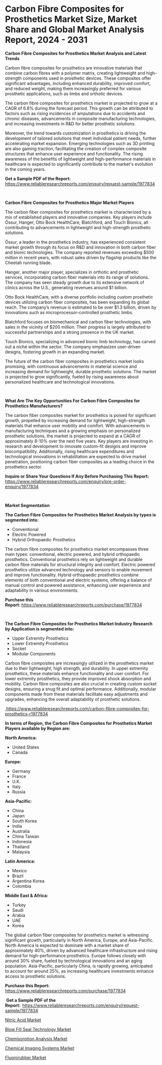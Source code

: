 <p><h1>Carbon Fibre Composites for Prosthetics Market Size, Market Share and Global Market Analysis Report, 2024 - 2031</h1></p><p><strong>Carbon Fibre Composites for Prosthetics Market Analysis and Latest Trends</strong></p>
<p><p>Carbon fibre composites for prosthetics are innovative materials that combine carbon fibres with a polymer matrix, creating lightweight and high-strength components used in prosthetic devices. These composites offer significant advantages, including enhanced durability, improved comfort, and reduced weight, making them increasingly preferred for various prosthetic applications, such as limbs and orthotic devices.</p><p>The carbon fibre composites for prosthetics market is projected to grow at a CAGR of 6.8% during the forecast period. This growth can be attributed to factors such as rising incidences of amputations due to accidents and chronic diseases, advancements in composite manufacturing technologies, and increasing investments in R&D for better prosthetic solutions. </p><p>Moreover, the trend towards customization in prosthetics is driving the development of tailored solutions that meet individual patient needs, further accelerating market expansion. Emerging technologies such as 3D printing are also gaining traction, facilitating the creation of complex composite structures that enhance user experience and functionality. The rising awareness of the benefits of lightweight and high-performance materials in healthcare is expected to significantly contribute to the market's evolution in the coming years.</p></p>
<p><strong>Get a Sample PDF of the Report:&nbsp;</strong> <a href="https://www.reliableresearchreports.com/enquiry/request-sample/1977834?utm_campaign=8&utm_medium=2&utm_source=Github&utm_content=ia&utm_term=14112024&utm_id=carbon-fibre-composites-for-prosthetics">https://www.reliableresearchreports.com/enquiry/request-sample/1977834</a></p>
<p>&nbsp;</p>
<p><strong>Carbon Fibre Composites for Prosthetics Major Market Players</strong></p>
<p><p>The carbon fiber composites for prosthetics market is characterized by a mix of established players and innovative companies. Key players include Össur, Hanger, Otto Bock HealthCare, Blatchford, and Touch Bionics, all contributing to advancements in lightweight and high-strength prosthetic solutions.</p><p>Össur, a leader in the prosthetics industry, has experienced consistent market growth through its focus on R&D and innovation in both carbon fiber and bionic technologies. The company reported revenues exceeding $500 million in recent years, with robust sales driven by flagship products like the Cheetah running blade.</p><p>Hanger, another major player, specializes in orthotic and prosthetic services, incorporating carbon fiber materials into its range of solutions. The company has seen steady growth due to its extensive network of clinics across the U.S., generating revenues around $1 billion.</p><p>Otto Bock HealthCare, with a diverse portfolio including custom prosthetic devices utilizing carbon fiber composites, has been expanding its global reach. The company’s revenue is estimated to be over $1.3 billion, driven by innovations such as microprocessor-controlled prosthetic limbs.</p><p>Blatchford focuses on biomechanical and carbon fiber technologies, with sales in the vicinity of $200 million. Their progress is largely attributed to successful partnerships and a strong presence in the UK market.</p><p>Touch Bionics, specializing in advanced bionic limb technology, has carved out a niche within the sector. The company emphasizes user-driven designs, fostering growth in an expanding market.</p><p>The future of the carbon fiber composites in prosthetics market looks promising, with continuous advancements in material science and increasing demand for lightweight, durable prosthetic solutions. The market is projected to grow significantly, fueled by rising awareness about personalized healthcare and technological innovations.</p></p>
<p>&nbsp;</p>
<p><strong>What Are The Key Opportunities For Carbon Fibre Composites for Prosthetics Manufacturers?</strong></p>
<p><p>The carbon fiber composites market for prosthetics is poised for significant growth, propelled by increasing demand for lightweight, high-strength materials that enhance user mobility and comfort. With advancements in manufacturing techniques and a growing emphasis on personalized prosthetic solutions, the market is projected to expand at a CAGR of approximately 8-10% over the next five years. Key players are investing in research and development to innovate custom-fit designs and improve biocompatibility. Additionally, rising healthcare expenditures and technological innovations in rehabilitation are expected to drive market penetration, positioning carbon fiber composites as a leading choice in the prosthetics sector.</p></p>
<p><strong>Inquire or Share Your Questions If Any Before Purchasing This Report:</strong> <a href="https://www.reliableresearchreports.com/enquiry/pre-order-enquiry/1977834?utm_campaign=8&utm_medium=2&utm_source=Github&utm_content=ia&utm_term=14112024&utm_id=carbon-fibre-composites-for-prosthetics">https://www.reliableresearchreports.com/enquiry/pre-order-enquiry/1977834</a></p>
<p>&nbsp;</p>
<p><strong>Market Segmentation</strong></p>
<p><strong>The Carbon Fibre Composites for Prosthetics Market Analysis by types is segmented into:</strong></p>
<p><ul><li>Conventional</li><li>Electric Powered</li><li>Hybrid Orthopaedic Prosthetics</li></ul></p>
<p><p>The carbon fibre composites for prosthetics market encompasses three main types: conventional, electric powered, and hybrid orthopaedic prosthetics. Conventional prosthetics rely on lightweight and durable carbon fibre materials for structural integrity and comfort. Electric powered prosthetics utilize advanced technology and sensors to enable movement and improve functionality. Hybrid orthopaedic prosthetics combine elements of both conventional and electric systems, offering a balance of manual control and powered assistance, enhancing user experience and adaptability in various environments.</p></p>
<p><strong>Purchase this Report:&nbsp;</strong><a href="https://www.reliableresearchreports.com/purchase/1977834?utm_campaign=8&utm_medium=2&utm_source=Github&utm_content=ia&utm_term=14112024&utm_id=carbon-fibre-composites-for-prosthetics">https://www.reliableresearchreports.com/purchase/1977834</a></p>
<p>&nbsp;</p>
<p><strong>The Carbon Fibre Composites for Prosthetics Market Industry Research by Application is segmented into:</strong></p>
<p><ul><li>Upper Extremity Prosthetics</li><li>Lower Extremity Prosthetics</li><li>Socket</li><li>Modular Components</li></ul></p>
<p><p>Carbon fibre composites are increasingly utilized in the prosthetics market due to their lightweight, high strength, and durability. In upper extremity prosthetics, these materials enhance functionality and user comfort. For lower extremity prosthetics, they provide improved shock absorption and mobility. Carbon fibre composites are also crucial in creating custom socket designs, ensuring a snug fit and optimal performance. Additionally, modular components made from these materials facilitate easy adjustments and upgrades, enhancing the overall adaptability of prosthetic solutions.</p></p>
<p><a href="https://www.reliableresearchreports.com/carbon-fibre-composites-for-prosthetics-r1977834?utm_campaign=8&utm_medium=2&utm_source=Github&utm_content=ia&utm_term=14112024&utm_id=carbon-fibre-composites-for-prosthetics">&nbsp;https://www.reliableresearchreports.com/carbon-fibre-composites-for-prosthetics-r1977834</a></p>
<p><strong>In terms of Region, the Carbon Fibre Composites for Prosthetics Market Players available by Region are:</strong></p>
<p>
    <p> <strong> North America: </strong>
        <ul>
            <li>United States</li>
            <li>Canada</li>
        </ul>
        </p> 
    <p> <strong> Europe: </strong>
        <ul>
            <li>Germany</li>
            <li>France</li>
            <li>U.K.</li>
            <li>Italy</li>
            <li>Russia</li>
        </ul>
        </p> 
    <p> <strong> Asia-Pacific: </strong>
        <ul>
            <li>China</li>
            <li>Japan</li>
            <li>South Korea</li>
            <li>India</li>
            <li>Australia</li>
            <li>China Taiwan</li>
            <li>Indonesia</li>
            <li>Thailand</li>
            <li>Malaysia</li>
        </ul>
        </p> 
    <p> <strong> Latin America: </strong>
        <ul>
            <li>Mexico</li>
            <li>Brazil</li>
            <li>Argentina Korea</li>
            <li>Colombia</li>
        </ul>
        </p> 
    <p> <strong> Middle East & Africa: </strong>
        <ul>
            <li>Turkey</li>
            <li>Saudi</li>
            <li>Arabia</li>
            <li>UAE</li>
            <li>Korea</li>
        </ul>
    </p>
    </p>
<p><p>The global carbon fiber composites for prosthetics market is witnessing significant growth, particularly in North America, Europe, and Asia-Pacific. North America is expected to dominate with a market share of approximately 40%, driven by advanced healthcare infrastructure and rising demand for high-performance prosthetics. Europe follows closely with around 30% share, fueled by technological innovations and an aging population. Asia-Pacific, particularly China, is rapidly growing, anticipated to account for around 25%, as increasing healthcare investments enhance access to prosthetic solutions.</p></p>
<p><strong>Purchase this Report: </strong><a href="https://www.reliableresearchreports.com/purchase/1977834?utm_campaign=8&utm_medium=2&utm_source=Github&utm_content=ia&utm_term=14112024&utm_id=carbon-fibre-composites-for-prosthetics">https://www.reliableresearchreports.com/purchase/1977834</a></p>
<p>&nbsp;<strong>Get a Sample PDF of the Report:&nbsp;&nbsp;</strong><a href="https://www.reliableresearchreports.com/enquiry/request-sample/1977834?utm_campaign=8&utm_medium=2&utm_source=Github&utm_content=ia&utm_term=14112024&utm_id=carbon-fibre-composites-for-prosthetics">https://www.reliableresearchreports.com/enquiry/request-sample/1977834</a></p>
<p><strong></strong></p>
<p><p><a href="https://www.linkedin.com/pulse/nitric-acid-industry-sector-new-technologies-market-impact-forecasted-13s6f?utm_campaign=8&utm_medium=2&utm_source=Github&utm_content=ia&utm_term=14112024&utm_id=carbon-fibre-composites-for-prosthetics">Nitric Acid Market</a></p><p><a href="https://github.com/AfsanaMia652/Market-Research-Report-List-1/blob/main/blow-fill-seal-technology-market.md?utm_campaign=8&utm_medium=2&utm_source=Github&utm_content=ia&utm_term=14112024&utm_id=carbon-fibre-composites-for-prosthetics">Blow Fill Seal Technology Market</a></p><p><a href="https://issuu.com/reportprime-2/docs/chemisorption-analysis-market-size-_3844c9b2ff75ae?utm_campaign=8&utm_medium=2&utm_source=Github&utm_content=ia&utm_term=14112024&utm_id=carbon-fibre-composites-for-prosthetics">Chemisorption Analysis Market</a></p><p><a href="https://issuu.com/reportprime-2/docs/chemical-imaging-systems-market-siz_1fa9a30a9a4aab?utm_campaign=8&utm_medium=2&utm_source=Github&utm_content=ia&utm_term=14112024&utm_id=carbon-fibre-composites-for-prosthetics">Chemical Imaging Systems Market</a></p><p><a href="https://www.linkedin.com/pulse/sustainability-trends-fluororubber-industry-market-implications-s7qvf?utm_campaign=8&utm_medium=2&utm_source=Github&utm_content=ia&utm_term=14112024&utm_id=carbon-fibre-composites-for-prosthetics">Fluororubber Market</a></p></p>